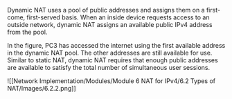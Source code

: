 Dynamic NAT uses a pool of public addresses and assigns them on a first-come, first-served basis. When an inside device requests access to an outside network, dynamic NAT assigns an available public IPv4 address from the pool.

In the figure, PC3 has accessed the internet using the first available address in the dynamic NAT pool. The other addresses are still available for use. Similar to static NAT, dynamic NAT requires that enough public addresses are available to satisfy the total number of simultaneous user sessions.

![[Network Implementation/Modules/Module 6 NAT for IPv4/6.2 Types of NAT/Images/6.2.2.png]]

